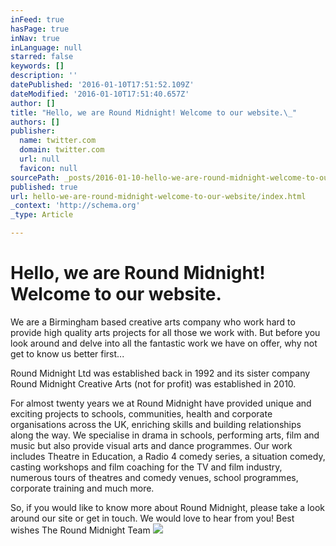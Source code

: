 ```yaml
---
inFeed: true
hasPage: true
inNav: true
inLanguage: null
starred: false
keywords: []
description: ''
datePublished: '2016-01-10T17:51:52.109Z'
dateModified: '2016-01-10T17:51:40.657Z'
author: []
title: "Hello, we are Round Midnight! Welcome to our website.\_"
authors: []
publisher:
  name: twitter.com
  domain: twitter.com
  url: null
  favicon: null
sourcePath: _posts/2016-01-10-hello-we-are-round-midnight-welcome-to-our-website.md
published: true
url: hello-we-are-round-midnight-welcome-to-our-website/index.html
_context: 'http://schema.org'
_type: Article

---
```

# Hello, we are Round Midnight! Welcome to our website. 

We are a Birmingham based creative arts company who work hard to provide high quality arts projects for all those we work with. But before you look around and delve into all the fantastic work we have on offer, why not get to know us better first... 

Round Midnight Ltd was established back in 1992 and its sister company
Round Midnight Creative Arts (not for profit) was established in 2010\.

For almost twenty years we at Round Midnight have provided unique and exciting projects to schools, communities, health and corporate organisations across the UK, enriching skills and building relationships along the way. 
We specialise in drama in schools, performing arts, film and music but also provide visual arts and dance programmes. Our work includes Theatre in Education, a Radio 4 comedy series, a situation comedy, casting workshops and film coaching for the TV and film industry, numerous tours of theatres and comedy venues, school programmes, corporate training and much more. 

So, if you would like to know more about Round Midnight, please take a look around our site or get in touch. We would love to hear from you!
Best wishes
The Round Midnight Team
![](https://pbs.twimg.com/media/COdzaHFWgAAhsfn.jpg:large)